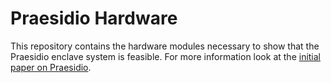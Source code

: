 # Praesidio Hardware

This repository contains the hardware modules necessary to show that the Praesidio enclave system is feasible. For more information look at the [initial paper on Praesidio](https://dl.acm.org/doi/pdf/10.1145/3411505.3418437).
